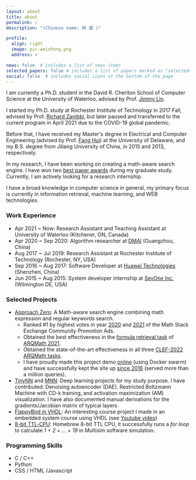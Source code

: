 ```yaml
---
layout: about
title: about
permalink: /
description: "(Chinese name: 钟 威 )"

profile:
  align: right
  image: pic-weizhong.png
  address: >

news: false  # includes a list of news items
selected_papers: false # includes a list of papers marked as "selected={true}"
social: false  # includes social icons at the bottom of the page
---
```

I am currently a Ph.D. student in the David R. Cheriton School of Computer Science at the University of Waterloo, advised by Prof. [Jimmy Lin](https://cs.uwaterloo.ca/~jimmylin/index.html).

I started my Ph.D. study at Rochester Institute of Technology in 2017 Fall, advised by Prof. [Richard Zanibbi](https://www.cs.rit.edu/~rlaz/), but later paused and transferred to the current program in April 2021 due to the COVID-19 global pandemic.

Before that, I have received my Master's degree in Electrical and Computer Engineering (advised by Prof. [Fang Hui](https://www.eecis.udel.edu/~hfang/)) at the University of Delaware, and my B.S. degree from Jiliang University of China, in 2015 and 2013, respectively.

In my research, I have been working on creating a math-aware search engine.
I have won two [best paper awards](/publications/) during my graduate study.
Currently, I am actively looking for a research internship.

I have a broad knowledge in computer science in general, my primary focus is currently in information retrieval, machine learning, and WEB technologies.

### Work Experience
* Apr 2021 ~ Now: Research Assistant and Teaching Assistant at University of Waterloo (Kitchener, ON, Canada)
* Apr 2020 ~ Sep 2020: Algorithm researcher at [DMAI](https://www.dm-ai.com/introduction/) (Guangzhou, China)
* Aug 2017 ~ Jul 2019: Research Assistant at Rochester Institute of Technology (Rochester, NY, USA)
* Sep 2016 ~ Aug 2017: Software Developer at [Huawei Technologies](https://www.huawei.com/en) (Shenzhen, China)
* Jun 2015 ~ Aug 2015: System developer internship at [SevOne Inc.](https://www.sevone.com/) (Wilmington DE, USA)

### Selected Projects
* [Approach Zero](https://github.com/approach0): A Math-aware search engine combining math expression and regular keywords search.
	* Ranked #1 by highest votes in year [2020](https://math.meta.stackexchange.com/questions/31296/community-promotion-ads-2020/31299#31299) and [2021](https://math.meta.stackexchange.com/questions/33720/community-ads-for-2021) of the Math Stack Exchange Community Promotion Ads.
	* Obtained the best effectiveness in the [formula retrieval task](https://ceur-ws.org/Vol-2936/paper-01.pdf) of [ARQMath 2021](https://www.cs.rit.edu/~dprl/ARQMath/).
    * Obtained the state-of-the-art effectiveness in all three [CLEF-2022 ARQMath tasks](https://ceur-ws.org/Vol-3180/paper-01.pdf).
    * I have proudly made this project demo [online](https://approach0.xyz) (using Docker swarm) and have successfully kept the site up [since 2016](https://math.meta.stackexchange.com/questions/24978) (served more than a million queries).
* [TinyNN](https://github.com/borgwang/tinynn) and [MNN](https://github.com/w32zhong/mnn): Deep learning projects for my study purpose. I have contributed: Denoising autoencoder (DAE), Restricted Boltzmann Machine with CD-k training, and activation maximization (AM) visualization. I have also documented manual derivations for the gradients/Jacobian matrix of typical layers.
* [FlappyBird in VHDL](https://github.com/t-k-/vhdl_flappybird): An interesting course project I made in an embedded system course using VHDL (see [Youtube video](https://www.youtube.com/watch?v=Jn5G29TR8y4))
* [8-bit TTL‑CPU](https://github.com/w32zhong/my-ttl-cpu): Homebrew 8-bit TTL CPU, it successfully runs a *for loop* to calculate *1 + 2 + ... + 19* in Multisim software simulation.

### Programming Skills
* C / C++
* Python
* CSS / HTML /Javascript
